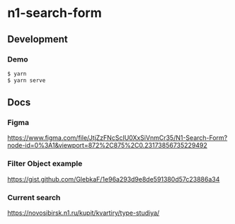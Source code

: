 # n1-search-form

## Development

### Demo
```sh
$ yarn
$ yarn serve
```

## Docs

### Figma
https://www.figma.com/file/JtjZzFNcScIU0XxSiVnmCr35/N1-Search-Form?node-id=0%3A1&viewport=872%2C875%2C0.23173856735229492

### Filter Object example
https://gist.github.com/GlebkaF/1e96a293d9e8de591380d57c23886a34

### Current search
https://novosibirsk.n1.ru/kupit/kvartiry/type-studiya/
